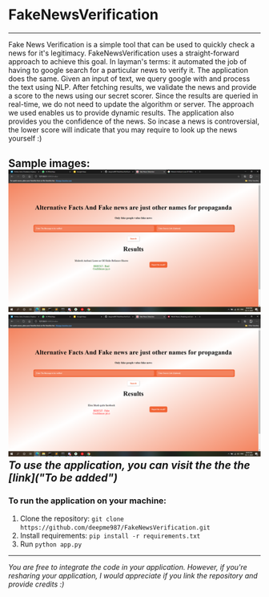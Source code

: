 # FakeNewsVerification
---

Fake News Verification is a simple tool that can be used to quickly check a news for it's legitimacy. FakeNewsVerification uses a straight-forward approach to achieve this goal. In layman's terms: it automated the job of having to google search for a particular news to verify it. The application does the same. Given an input of text, we query google with and process the text using NLP. After fetching results, we validate the news and provide a score to the news using our secret scorer. Since the results are queried in real-time, we do not need to update the algorithm or server. The approach we used enables us to provide dynamic results. The application also provides you the confidence of the news. So incase a news is controversial, the lower score will indicate that you may require to look up the news yourself :)

Sample images:
![RealSample](Samples/Real.png "Real Sample") ![FakeSample](Samples/Fake.png "Fake Sample")
*To use the application, you can visit the the the [link]("To be added")*
---

### To run the application on your machine:

1. Clone the repository: `git clone https://github.com/deepme987/FakeNewsVerification.git`
2. Install requirements: `pip install -r requirements.txt`
3. Run `python app.py`
---

*You are free to integrate the code in your application. 
However, if you're resharing your application, I would appreciate if you link the repository and provide credits :)*